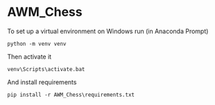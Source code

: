 # AWM_Chess
 
To set up a virtual environment on Windows run (in Anaconda Prompt)

    python -m venv venv

Then activate it

    venv\Scripts\activate.bat

And install requirements

    pip install -r AWM_Chess\requirements.txt
